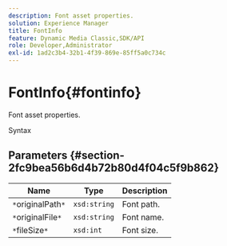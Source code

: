 ```yaml
---
description: Font asset properties.
solution: Experience Manager
title: FontInfo
feature: Dynamic Media Classic,SDK/API
role: Developer,Administrator
exl-id: 1ad2c3b4-32b1-4f39-869e-85ff5a0c734c
---
```

# FontInfo{#fontinfo}

Font asset properties.

 Syntax 

## Parameters {#section-2fc9bea56b6d4b72b80d4f04c5f9b862}

|  Name  | Type  | Description  |
|---|---|---|
|  `*`originalPath`*`  | `xsd:string`  | Font path.  |
|  `*`originalFile`*`  | `xsd:string`  | Font name.  |
|  `*`fileSize`*`  | `xsd:int`  | Font size.  |
